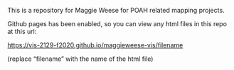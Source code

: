 This is a repository for Maggie Weese for POAH related mapping projects.

Github pages has been enabled, so you can view any html files in this repo at this url:

https://vis-2129-f2020.github.io/maggieweese-vis/filename

(replace “filename” with the name of the html file)

